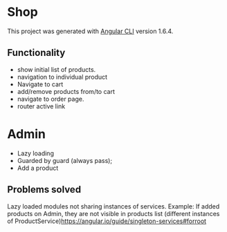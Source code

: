 # Shop

This project was generated with [Angular CLI](https://github.com/angular/angular-cli) version 1.6.4.

## Functionality
- show initial list of products.
- navigation to individual product
- Navigate to cart
- add/remove products from/to cart
- navigate to order page.
- router active link

# Admin
- Lazy loading
- Guarded by guard (always pass);
- Add a product

## Problems solved
Lazy loaded modules not sharing instances of services.
Example: If added products on Admin, they are not visible in products list (different instances of ProductService)https://angular.io/guide/singleton-services#forroot